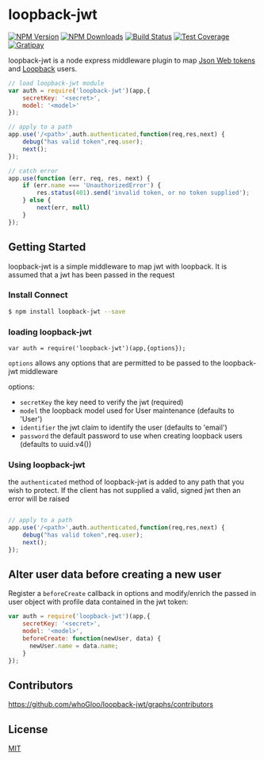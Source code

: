 # loopback-jwt

[![NPM Version][npm-image]][npm-url]
[![NPM Downloads][downloads-image]][downloads-url]
[![Build Status][travis-image]][travis-url]
[![Test Coverage][coveralls-image]][coveralls-url]
[![Gratipay][gratipay-image]][gratipay-url]

  loopback-jwt is a node express middleware plugin to map [Json Web tokens](https://www.jwt.io) and [Loopback](https://strongloop.com/) users.

```js
// load loopback-jwt module
var auth = require('loopback-jwt')(app,{
    secretKey: '<secret>',
    model: '<model>'
});

// apply to a path
app.use('/<path>',auth.authenticated,function(req,res,next) {
    debug("has valid token",req.user);
    next();
});

// catch error
app.use(function (err, req, res, next) {
    if (err.name === 'UnauthorizedError') {
        res.status(401).send('invalid token, or no token supplied');
    } else {
        next(err, null)
    }
});

```

## Getting Started

loopback-jwt is a simple middleware to map jwt with loopback. It is assumed that a jwt has been passed in the request

### Install Connect

```sh
$ npm install loopback-jwt --save
```

### loading loopback-jwt

`var auth = require('loopback-jwt')(app,{options});`

`options` allows any options that are permitted to be passed to the loopback-jwt middleware


options:
- `secretKey` the key need to verify the jwt (required)
- `model` the loopback model used for User maintenance (defaults to 'User')
- `identifier` the jwt claim to identify the user (defaults to 'email')
- `password` the default password to use when creating loopback users (defaults to uuid.v4())

### Using loopback-jwt

the `authenticated` method of loopback-jwt is added to any path that you wish to protect. If the client has not supplied a valid, signed jwt then an error will be raised

```js

// apply to a path
app.use('/<path>',auth.authenticated,function(req,res,next) {
    debug("has valid token",req.user);
    next();
});

```

## Alter user data before creating a new user

Register a `beforeCreate` callback in options and modify/enrich the passed in user object with profile data contained in the jwt token:

```js
var auth = require('loopback-jwt')(app,{
    secretKey: '<secret>',
    model: '<model>',
    beforeCreate: function(newUser, data) {
      newUser.name = data.name;
    }
});
```


## Contributors

 https://github.com/whoGloo/loopback-jwt/graphs/contributors

## License

[MIT](LICENSE)

[npm-image]: https://img.shields.io/npm/v/connect.svg
[npm-url]: https://npmjs.org/package/connect
[travis-image]: https://img.shields.io/travis/senchalabs/connect/master.svg
[travis-url]: https://travis-ci.org/senchalabs/connect
[coveralls-image]: https://img.shields.io/coveralls/senchalabs/connect/master.svg
[coveralls-url]: https://coveralls.io/r/senchalabs/connect
[downloads-image]: https://img.shields.io/npm/dm/connect.svg
[downloads-url]: https://npmjs.org/package/connect
[gratipay-image]: https://img.shields.io/gratipay/dougwilson.svg
[gratipay-url]: https://www.gratipay.com/dougwilson/
